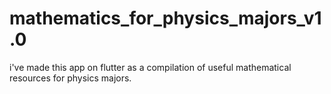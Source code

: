 # mathematics_for_physics_majors_v1.0
i've made this app on flutter as a compilation of useful mathematical resources for physics majors.
